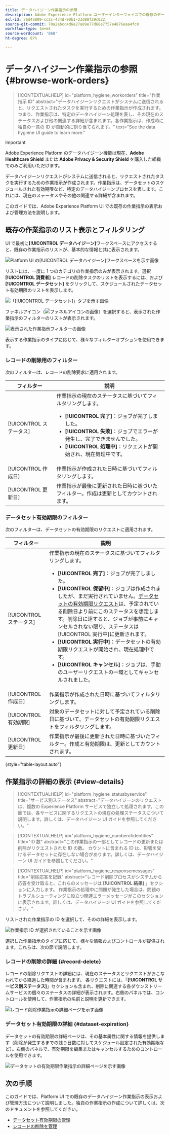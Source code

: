 ```yaml
---
title: データハイジーン作業指示の参照
description: Adobe Experience Platform ユーザーインターフェイスでの既存のデータハイジーン作業指示の表示および管理方法を説明します。
exl-id: 76d4a809-cc2c-434d-90b1-23d88f29c022
source-git-commit: 70a2abcc4d6e27a89e77d68e7757e4876eaa4fc0
workflow-type: tm+mt
source-wordcount: '868'
ht-degree: 87%

---
```


# データハイジーン作業指示の参照 {#browse-work-orders}

>[!CONTEXTUALHELP]
>id="platform_hygiene_workorders"
>title="作業指示 ID"
>abstract="データハイジーンリクエストがシステムに送信されると、リクエストされたタスクを実行するための作業指示が作成されます。つまり、作業指示は、特定のデータハイジーン処理を表し、その現在のステータスおよび他の関連する詳細が含まれます。各作業指示は、作成時に独自の一意の ID が自動的に割り当てられます。"
>text="See the data hygiene UI guide to learn more."

>[!IMPORTANT]
>
>Adobe Experience Platform のデータハイジーン機能は現在、**Adobe Healthcare Shield** または **Adobe Privacy &amp; Security Shield** を購入した組織でのみご利用いただけます。

データハイジーンリクエストがシステムに送信されると、リクエストされたタスクを実行するための作業指示が作成されます。作業指示は、データセットのスケジュールされた有効期限など、特定のデータハイジーンプロセスを表します。これには、現在のステータスやその他の関連する詳細が含まれます。

このガイドでは、Adobe Experience Platform UI での既存の作業指示の表示および管理方法を説明します。

## 既存の作業指示のリスト表示とフィルタリング

UI で最初に&#x200B;**[!UICONTROL データハイジーン]**&#x200B;ワークスペースにアクセスすると、既存の作業指示のリストが、基本的な情報と共に表示されます。

![Platform UI の[!UICONTROL データハイジーン]ワークスペースを示す画像](../images/ui/browse/work-order-list.png)

リストには、一度に 1 つのカテゴリの作業指示のみが表示されます。選択 **[!UICONTROL 消費者]** レコードの削除タスクのリストを表示するには、および **[!UICONTROL データセット]** をクリックして、スケジュールされたデータセット有効期限のリストを表示します。

![「[!UICONTROL データセット]」タブを示す画像](../images/ui/browse/dataset-tab.png)

ファネルアイコン（![ファネルアイコンの画像](../images/ui/browse/funnel-icon.png)）を選択すると、表示された作業指示のフィルターのリストが表示されます。

![表示された作業指示フィルターの画像](../images/ui/browse/filters.png)

表示する作業指示のタイプに応じて、様々なフィルターオプションを使用できます。

### レコードの削除用のフィルター

次のフィルターは、レコードの削除要求に適用されます。

| フィルター | 説明 |
| --- | --- |
| [!UICONTROL ステータス] | 作業指示の現在のステータスに基づいてフィルタリングします。<ul><li>**[!UICONTROL 完了]**：ジョブが完了しました。</li><li>**[!UICONTROL 失敗]**：ジョブでエラーが発生し、完了できませんでした。</li><li>**[!UICONTROL 処理中]**：リクエストが開始され、現在処理中です。</li></ul> |
| [!UICONTROL 作成日] | 作業指示が作成された日時に基づいてフィルタリングします。 |
| [!UICONTROL 更新日] | 作業指示が最後に更新された日時に基づいたフィルター。作成は更新としてカウントされます。 |

### データセット有効期限のフィルター

次のフィルターは、データセットの有効期限のリクエストに適用されます。

| フィルター | 説明 |
| --- | --- |
| [!UICONTROL ステータス] | 作業指示の現在のステータスに基づいてフィルタリングします。<ul><li>**[!UICONTROL 完了]**：ジョブが完了しました。</li><li>**[!UICONTROL 保留中]**：ジョブは作成されましたが、まだ実行されていません。[データセットの有効期限リクエスト](./dataset-expiration.md)は、予定されている削除日より前にこのステータスを想定します。削除日に達すると、ジョブが事前にキャンセルされない限り、ステータスは[!UICONTROL 実行中]に更新されます。</li><li>**[!UICONTROL 実行中]**：データセットの有効期限リクエストが開始され、現在処理中です。</li><li>**[!UICONTROL キャンセル]**：ジョブは、手動のユーザーリクエストの一環としてキャンセルされました。</li></ul> |
| [!UICONTROL 作成日] | 作業指示が作成された日時に基づいてフィルタリングします。 |
| [!UICONTROL 有効期限] | 対象のデータセットに対して予定されている削除日に基づいて、データセットの有効期限リクエストをフィルタリングします。 |
| [!UICONTROL 更新日] | 作業指示が最後に更新された日時に基づいたフィルター。作成と有効期限は、更新としてカウントされます。 |

{style=&quot;table-layout:auto&quot;}

## 作業指示の詳細の表示 {#view-details}

>[!CONTEXTUALHELP]
>id="platform_hygiene_statusbyservice"
>title="サービス別ステータス"
>abstract="データハイジーンのリクエストは、複数の Experience Platform サービスで独立して処理されます。この節では、各サービスに関するリクエストの現在の処理ステータスについて説明します。詳しくは、データハイジーン UI ガイドを参照してください。"

>[!CONTEXTUALHELP]
>id="platform_hygiene_numberofidentities"
>title="ID 数"
>abstract="この作業指示の一部としてレコードの更新または削除がリクエストされた ID の数。 カウントに含まれる ID は、影響を受けるデータセットに存在しない場合があります。詳しくは、データハイジーン UI ガイドを参照してください。"

>[!CONTEXTUALHELP]
>id="platform_hygiene_responsemessages"
>title="削除応答を記録"
>abstract="レコード削除プロセスがシステムから応答を受け取ると、これらのメッセージは **[!UICONTROL 結果]** 」セクションに入力します。 作業指示の処理中に問題が発生した場合は、問題のトラブルシューティングに役立つ関連エラーメッセージがこのセクションに表示されます。詳しくは、データハイジーン UI ガイドを参照してください。"

リストされた作業指示の ID を選択して、そのの詳細を表示します。

![作業指示 ID が選択されていることを示す画像](../images/ui/browse/select-work-order.png)

選択した作業指示のタイプに応じて、様々な情報およびコントロールが提供されます。これらは、次の節で説明します。

### レコードの削除の詳細 {#record-delete}

レコードの削除リクエストの詳細には、現在のステータスとリクエストがおこなわれてから経過した時間が含まれます。 各リクエストには、「**[!UICONTROL サービス別ステータス]**」セクションも含まれ、削除に関連する各ダウンストリームサービスの個々のステータスの詳細が表示されます。右側のパネルでは、コントロールを使用して、作業指示の名前と説明を更新できます。

![レコード削除作業指示の詳細ページを示す画像](../images/ui/browse/record-delete-details.png)

### データセット有効期限の詳細 {#dataset-expiration}

データセットの有効期限の詳細ページは、その基本属性に関する情報を提供します（削除が発生するまでの残り日数に対してスケジュール設定された有効期限など）。右側のパネルで、有効期限を編集またはキャンセルするためのコントロールを使用できます。

![データセットの有効期限作業指示の詳細ページを示す画像](../images/ui/browse/ttl-details.png)

## 次の手順

このガイドでは、Platform UI での既存のデータハイジーン作業指示の表示および管理方法について説明しました。独自の作業指示の作成について詳しくは、次のドキュメントを参照してください。

* [データセット有効期限の管理](./dataset-expiration.md)
* [レコードの削除を管理](./record-delete.md)
